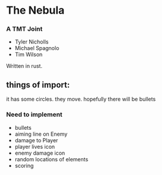# The Nebula
### A TMT Joint
* Tyler Nicholls
* Michael Spagnolo
* Tim Wilson

Written in rust.

## things of import:
it has some circles.
they move.
hopefully there will be bullets

### Need to implement
* bullets
* aiming line on Enemy
* damage to Player
* player lives icon
* enemy damage icon
* random locations of elements
* scoring
